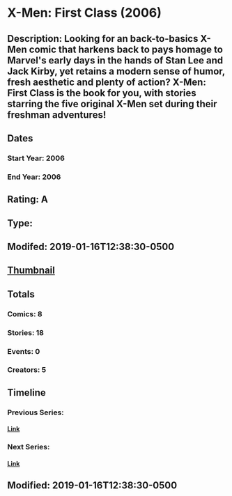 # X-Men: First Class (2006)
## Description: Looking for an back-to-basics X-Men comic that harkens back to pays homage to Marvel's early days in the hands of Stan Lee and Jack Kirby, yet retains a modern sense of humor, fresh aesthetic and plenty of action? X-Men: First Class is the book for you, with stories starring the five original X-Men set during their freshman adventures!
## Dates
### Start Year: 2006
### End Year: 2006
## Rating: A
## Type: 
## Modifed: 2019-01-16T12:38:30-0500
## [Thumbnail](http://i.annihil.us/u/prod/marvel/i/mg/7/80/5c3f66778de29.jpg)
## Totals
### Comics: 8
### Stories: 18
### Events: 0
### Creators: 5
## Timeline
### Previous Series: 
#### [Link]()
### Next Series: 
#### [Link]()
## Modified: 2019-01-16T12:38:30-0500